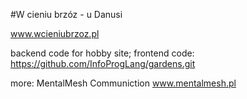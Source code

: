 #W cieniu brzóz - u Danusi

www.wcieniubrzoz.pl

backend code for hobby site;
frontend code: https://github.com/InfoProgLang/gardens.git

more: MentalMesh Communiction
www.mentalmesh.pl
